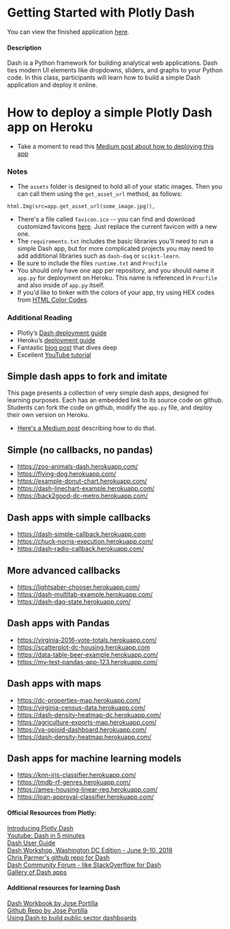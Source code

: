 # Getting Started with Plotly Dash

You can view the finished application [here](https://agriculture-exports-map.herokuapp.com/).

#### Description
Dash is a Python framework for building analytical web applications. Dash ties modern UI elements like dropdowns, sliders, and graphs to your Python code. In this class, participants will learn how to build a simple Dash application and deploy it online.

# How to deploy a simple Plotly Dash app on Heroku
* Take a moment to read this [Medium post about how to deploying this app](https://austinlasseter.medium.com/deploy-a-plotly-dash-app-on-heroku-4d2c3224230)


### Notes
* The `assets` folder is designed to hold all of your static images. Then you can call them using the `get_asset_url` method, as follows:
```
html.Img(src=app.get_asset_url(some_image.jpg)),
```
* There's a file called `favicon.ico` -- you can find and download customized favicons [here](https://www.favicon.cc/). Just replace the current favicon with a new one.
* The `requirements.txt` includes the basic libraries you'll need to run a simple Dash app, but for more complicated projects you may need to add additional libraries such as `dash-daq` or `scikit-learn`.
* Be sure to include the files `runtime.txt` and `Procfile`
* You should only have one app per repository, and you should name it `app.py` for deployment on Heroku. This name is referenced in `Procfile` and also inside of `app.py` itself.
* If you'd like to tinker with the colors of your app, try using HEX codes from [HTML Color Codes](https://htmlcolorcodes.com/).



### Additional Reading
* Plotly’s [Dash deployment guide](https://dash.plotly.com/deployment)
* Heroku’s [deployment guide](https://devcenter.heroku.com/articles/getting-started-with-python)
* Fantastic [blog post](https://towardsdatascience.com/deploying-your-dash-app-to-heroku-the-magical-guide-39bd6a0c586c) that dives deep
* Excellent [YouTube tutorial](https://www.youtube.com/watch?v=b-M2KQ6_bM4&feature=youtu.be)

## Simple dash apps to fork and imitate
This page presents a collection of very simple dash apps, designed for learning purposes. Each has an embedded link to its source code on github. Students can fork the code on github, modify the `app.py` file, and deploy their own version on Heroku.
* [Here's a Medium post](https://austinlasseter.medium.com/deploy-a-plotly-dash-app-on-heroku-4d2c3224230) describing how to do that.

## Simple (no callbacks, no pandas)
* https://zoo-animals-dash.herokuapp.com/
* https://flying-dog.herokuapp.com/
* https://example-donut-chart.herokuapp.com/
* https://dash-linechart-example.herokuapp.com/
* https://back2good-dc-metro.herokuapp.com/

## Dash apps with simple callbacks
* https://dash-simple-callback.herokuapp.com
* https://chuck-norris-execution.herokuapp.com/
* https://dash-radio-callback.herokuapp.com/

## More advanced callbacks
* https://lightsaber-chooser.herokuapp.com/
* https://dash-multitab-example.herokuapp.com/
* https://dash-daq-state.herokuapp.com/

## Dash apps with Pandas
* https://virginia-2016-vote-totals.herokuapp.com/
* https://scatterplot-dc-housing.herokuapp.com
* https://data-table-beer-example.herokuapp.com/
* https://my-test-pandas-app-123.herokuapp.com/

## Dash apps with maps
* https://dc-properties-map.herokuapp.com/
* https://virginia-census-data.herokuapp.com/
* https://dash-density-heatmap-dc.herokuapp.com/
* https://agriculture-exports-map.herokuapp.com/
* https://va-opioid-dashboard.herokuapp.com/
* https://dash-density-heatmap.herokuapp.com/

## Dash apps for machine learning models
* https://knn-iris-classifier.herokuapp.com/
* https://tmdb-rf-genres.herokuapp.com/
* https://ames-housing-linear-reg.herokuapp.com/
* https://loan-approval-classifier.herokuapp.com/

#### Official Resources from Plotly:  
[Introducing Plotly Dash](https://medium.com/@plotlygraphs/introducing-dash-5ecf7191b503)  
[Youtube: Dash in 5 minutes](https://www.youtube.com/watch?v=e4ti2fCpXMI)  
[Dash User Guide](https://dash.plot.ly/)  
[Dash Workshop, Washington DC Edition - June 9-10, 2018](https://dash-workshop.plot.ly/)  
[Chris Parmer's github repo for Dash](https://github.com/plotly/dash-docs)  
[Dash Community Forum - like StackOverflow for Dash](https://community.plot.ly/c/dash)  
[Gallery of Dash apps](https://dash.plot.ly/gallery)  

#### Additional resources for learning Dash  
[Dash Workbook by Jose Portilla](https://docs.google.com/document/d/1DjWL2DxLiRaBrlD3ELyQlCBRu7UQuuWfgjv9LncNp_M/edit)  
[Github Repo by Jose Portilla](https://github.com/Pierian-Data/Plotly-Dashboards-with-Dash)   
[Using Dash to build public sector dashboards](https://medium.com/a-r-g-o/using-plotlys-dash-to-deliver-public-sector-decision-support-dashboards-ac863fa829fb)  

